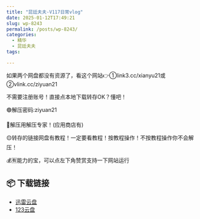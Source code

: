 ```yaml
---
title: "昆廷夫夫-V117日常vlog"
date: 2025-01-12T17:49:21
slug: wp-8243
permalink: /posts/wp-8243/
categories:
  - 精华
  - 昆廷夫夫
tags:

---
```


如果两个网盘都没有资源了，看这个网站👉①link3.cc/xianyu21或②vlink.cc/ziyuan21

不需要注册账号！直接点本地下载转存OK？懂吧！

🟢解压密码:ziyuan21

🔵解压用解压专家！(应用商店有)

🟡转存的链接网盘有教程！一定要看教程！按教程操作！不按教程操作你不会解压！

💰🈶能力的宝，可以点左下角赞赏支持一下网站运行

## 📦 下载链接
- [迅雷云盘](https://blziyuan21.com/pay-download/8243?key=a4c0730f64&down_id=0)
- [123云盘](https://blziyuan21.com/pay-download/8243?key=a4c0730f64&down_id=1)


